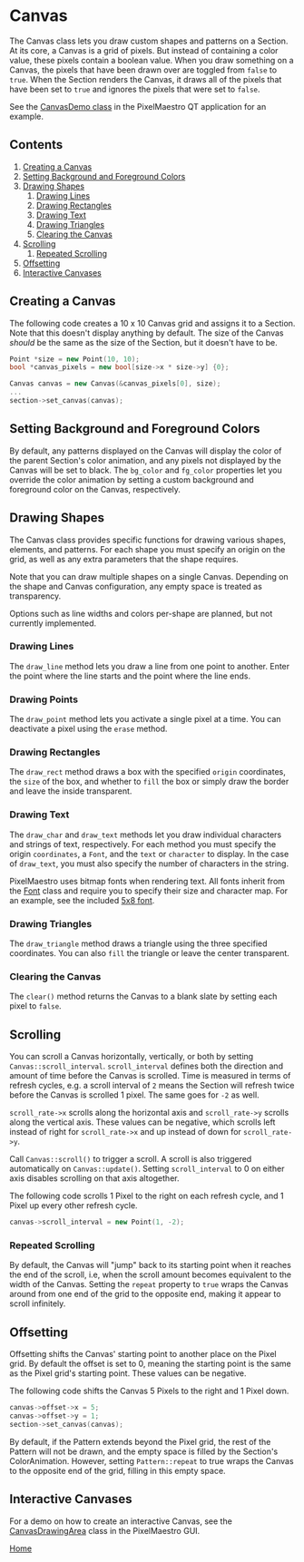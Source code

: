 # Canvas
The Canvas class lets you draw custom shapes and patterns on a Section. At its core, a Canvas is a grid of pixels. But instead of containing a color value, these pixels contain a boolean value. When you draw something on a Canvas, the pixels that have been drawn over are toggled from `false` to `true`. When the Section renders the Canvas, it draws all of the pixels that have been set to `true` and ignores the pixels that were set to `false`.

See the [CanvasDemo class](../gui/demo/canvasdemo.cpp) in the PixelMaestro QT application for an example.

## Contents
1. [Creating a Canvas](#creating-a-canvas)
2. [Setting Background and Foreground Colors](#setting-background-and-foreground-colors)
3. [Drawing Shapes](#drawing-shapes)
	1. [Drawing Lines](#drawing-lines)
	2. [Drawing Rectangles](#drawing-rectangles)
	3. [Drawing Text](#drawing-text)
	4. [Drawing Triangles](#drawing-triangles)
	5. [Clearing the Canvas](#clearing-the-canvas)
4. [Scrolling](#scrolling)
	1. [Repeated Scrolling](#repeated-scrolling)
5. [Offsetting](#offsetting)
6. [Interactive Canvases](#interactive-canvases)

## Creating a Canvas
The following code creates a 10 x 10 Canvas grid and assigns it to a Section. Note that this doesn't display anything by default. The size of the Canvas *should* be the same as the size of the Section, but it doesn't have to be.

```c++
Point *size = new Point(10, 10);
bool *canvas_pixels = new bool[size->x * size->y] {0};

Canvas canvas = new Canvas(&canvas_pixels[0], size);
...
section->set_canvas(canvas);
```

## Setting Background and Foreground Colors
By default, any patterns displayed on the Canvas will display the color of the parent Section's color animation, and any pixels not displayed by the Canvas will be set to black. The `bg_color` and `fg_color` properties let you override the color animation by setting a custom background and foreground color on the Canvas, respectively.

## Drawing Shapes
The Canvas class provides specific functions for drawing various shapes, elements, and patterns. For each shape you must specify an origin on the grid, as well as any extra parameters that the shape requires.

Note that you can draw multiple shapes on a single Canvas. Depending on the shape and Canvas configuration, any empty space is treated as transparency.

Options such as line widths and colors per-shape are planned, but not currently implemented.

### Drawing Lines
The `draw_line` method lets you draw a line from one point to another. Enter the point where the line starts and the point where the line ends.

### Drawing Points
The `draw_point` method lets you activate a single pixel at a time. You can deactivate a pixel using the `erase` method.

### Drawing Rectangles
The `draw_rect` method draws a box with the specified `origin` coordinates, the `size` of the box, and whether to `fill` the box or simply draw the border and leave the inside transparent.

### Drawing Text
The `draw_char` and `draw_text` methods let you draw individual characters and strings of text, respectively. For each method you must specify the origin `coordinates`, a `Font`, and the `text` or `character` to display. In the case of `draw_text`, you must also specify the number of characters in the string.

PixelMaestro uses bitmap fonts when rendering text. All fonts inherit from the [Font](../src/canvas/fonts/font.h) class and require you to specify their size and character map. For an example, see the included [5x8 font](../src/canvas/fonts/font5x8.h).

### Drawing Triangles
The `draw_triangle` method draws a triangle using the three specified coordinates. You can also `fill` the triangle or leave the center transparent.

### Clearing the Canvas
The `clear()` method returns the Canvas to a blank slate by setting each pixel to `false`.

## Scrolling
You can scroll a Canvas horizontally, vertically, or both by setting `Canvas::scroll_interval`. `scroll_interval` defines both the direction and amount of time before the Canvas is scrolled. Time is measured in terms of refresh cycles, e.g. a scroll interval of `2` means the Section will refresh twice before the Canvas is scrolled 1 pixel. The same goes for `-2` as well.

 `scroll_rate->x` scrolls along the horizontal axis and `scroll_rate->y` scrolls along the vertical axis. These values can be negative, which scrolls left instead of right for `scroll_rate->x` and up instead of down for `scroll_rate->y`.

Call `Canvas::scroll()` to trigger a scroll. A scroll is also triggered automatically on `Canvas::update()`. Setting `scroll_interval` to 0 on either axis disables scrolling on that axis altogether.

The following code scrolls 1 Pixel to the right on each refresh cycle, and 1 Pixel up every other refresh cycle.
```c++
canvas->scroll_interval = new Point(1, -2);
```

### Repeated Scrolling
By default, the Canvas will "jump" back to its starting point when it reaches the end of the scroll, i.e, when the scroll amount becomes equivalent to the width of the Canvas. Setting the `repeat` property to `true` wraps the Canvas around from one end of the grid to the opposite end, making it appear to scroll infinitely.

## Offsetting
Offsetting shifts the Canvas' starting point to another place on the Pixel grid. By default the offset is set to 0, meaning the starting point is the same as the Pixel grid's starting point. These values can be negative.

The following code shifts the Canvas 5 Pixels to the right and 1 Pixel down.
```c++
canvas->offset->x = 5;
canvas->offset->y = 1;
section->set_canvas(canvas);
```

By default, if the Pattern extends beyond the Pixel grid, the rest of the Pattern will not be drawn, and the empty space is filled by the Section's ColorAnimation. However, setting `Pattern::repeat` to true wraps the Canvas to the opposite end of the grid, filling in this empty space.

## Interactive Canvases
For a demo on how to create an interactive Canvas, see the [CanvasDrawingArea](../gui/drawingarea/canvasdrawingarea.h) class in the PixelMaestro GUI.

[Home](README.md)
